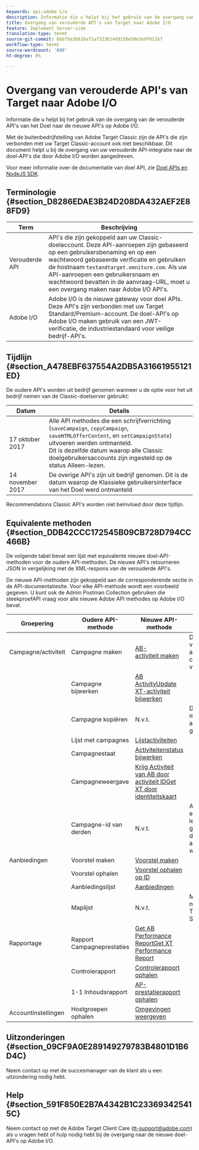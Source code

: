 ```yaml
---
keywords: api;adobe i/o
description: Informatie die u helpt bij het gebruik van de overgang van de verouderde API's van Adobe Target naar de nieuwe API's op Adobe I/O.
title: Overgang van verouderde API's van Target naar Adobe I/O
feature: Implement Server-side
translation-type: tm+mt
source-git-commit: 6bb75e3b818a71af323614d9150e50e3e9f611b7
workflow-type: tm+mt
source-wordcount: '600'
ht-degree: 0%

---
```



# Overgang van verouderde API&#39;s van Target naar Adobe I/O

Informatie die u helpt bij het gebruik van de overgang van de verouderde API&#39;s van het Doel naar de nieuwe API&#39;s op Adobe I/O.

Met de buitenbedrijfstelling van Adobe Target Classic zijn de API&#39;s die zijn verbonden met uw Target Classic-account ook niet beschikbaar. Dit document helpt u bij de overgang van uw verouderde API-integratie naar de doel-API&#39;s die door Adobe I/O worden aangedreven.

Voor meer informatie over de documentatie van doel API, zie [Doel APIs en NodeJS SDK](/help/c-implementing-target/c-api-and-sdk-overview/api-and-sdk-overview.md#concept_5718EC1FF2ED4436935D0BCCD7AA29A6).

## Terminologie {#section_D8286EDAE3B24D208DA432AEF2E88FD9}

| Term | Beschrijving |
|--- |--- |
| Verouderde API | API&#39;s die zijn gekoppeld aan uw Classic-doelaccount. Deze API-aanroepen zijn gebaseerd op een gebruikersbenaming en op een wachtwoord gebaseerde verificatie en gebruiken de hostnaam `testandtarget.omniture.com`. Als uw API-aanroepen een gebruikersnaam en wachtwoord bevatten in de aanvraag-URL, moet u een overgang maken naar Adobe I/O API&#39;s. |
| Adobe I/O | Adobe I/O is de nieuwe gateway voor doel APIs. Deze API&#39;s zijn verbonden met uw Target Standard/Premium-account. De doel-API&#39;s op Adobe I/O maken gebruik van een JWT-verificatie, de industriestandaard voor veilige bedrijf-API&#39;s. |

## Tijdlijn {#section_A478EBF637554A2DB5A31661955121ED}

De oudere API&#39;s worden uit bedrijf genomen wanneer u de optie voor het uit bedrijf nemen van de Classic-doelserver gebruikt:

| Datum | Details |
|--- |--- |
| 17 oktober 2017 | Alle API methodes die een schrijfverrichting (`saveCampaign`, `copyCampaign`, `saveHTMLOfferContent`, en `setCampaignState`) uitvoeren werden ontmanteld.<br>Dit is dezelfde datum waarop alle Classic doelgebruikersaccounts zijn ingesteld op de status Alleen-lezen. |
| 14 november 2017 | De overige API&#39;s zijn uit bedrijf genomen. Dit is de datum waarop de Klassieke gebruikersinterface van het Doel werd ontmanteld |

Recommendations Classic API&#39;s worden niet beïnvloed door deze tijdlijn.

## Equivalente methoden {#section_DDB42CCC172545B09CB728D794CC466B}

De volgende tabel bevat een lijst met equivalente nieuwe doel-API-methoden voor de oudere API-methoden. De nieuwe API&#39;s retourneren JSON in vergelijking met de XML-respons van de verouderde API&#39;s.

De nieuwe API-methoden zijn gekoppeld aan de corresponderende sectie in de API-documentatiesite. Voor elke API-methode wordt een voorbeeld gegeven. U kunt ook de Admin Postman Collection gebruiken die steekproefAPI vraag voor alle nieuwe Adobe API methodes op Adobe I/O bevat.

| Groepering | Oudere API-methode | Nieuwe API-methode | Notities |
|--- |--- |--- |--- |
| Campagne/activiteit | Campagne maken | [AB-](http://developers.adobetarget.com/api/#create-ab-activity)<br>[activiteit maken](http://developers.adobetarget.com/api/#create-xt-activity) | De nieuwe APIs verstrekt afzonderlijke creeert methodes voor AB en XT |
|  | Campagne bijwerken | [AB ](http://developers.adobetarget.com/api/#update-ab-activity)<br>[ActivityUpdate XT-activiteit bijwerken](http://developers.adobetarget.com/api/#update-xt-activity) |  |
|  | Campagne kopiëren | N.v.t. | De API&#39;s voor het maken van activiteiten gebruiken |
|  | Lijst met campagnes | [Lijstactiviteiten](http://developers.adobetarget.com/api/#list-activities) |  |
|  | Campagnestaat | [Activiteitenstatus bijwerken](http://developers.adobetarget.com/api/#update-activity-state) |  |
|  | Campagneweergave | [Krijg Activiteit van AB door ](http://developers.adobetarget.com/api/#get-ab-activity-by-id)<br>[activiteit IDGet XT door identiteitskaart](http://developers.adobetarget.com/api/#get-xt-activity-by-id) |  |
|  | Campagne-id van derden | N.v.t. | Als u een id van een andere leverancier gebruikt, kunnen de relevante activiteitsmethoden worden gebruikt |
| Aanbiedingen | Voorstel maken | [Voorstel maken](http://developers.adobetarget.com/api/#create-offer) |  |
|  | Voorstel ophalen | [Voorstel ophalen op ID](http://developers.adobetarget.com/api/#get-offer-by-id) |  |
|  | Aanbiedingslijst | [Aanbiedingen](http://developers.adobetarget.com/api/#list-offers) |  |
|  | Maplijst | N.v.t. | Mappen worden niet ondersteund in Target Standard/Premium |
| Rapportage | Rapport Campagneprestaties | [Get AB Performance ](http://developers.adobetarget.com/api/#get-ab-performance-report)<br>[ReportGet XT Performance Report](http://developers.adobetarget.com/api/#get-xt-performance-report) |  |
|  | Controlerapport | [Controlerapport ophalen](http://developers.adobetarget.com/api/#get-audit-report) |  |
|  | 1-1 Inhoudsrapport | [AP-prestatierapport ophalen](http://developers.adobetarget.com/api/#get-ap-activity-performance-report) |  |
| Accountinstellingen | Hostgroepen ophalen | [Omgevingen weergeven](http://developers.adobetarget.com/api/#list-environments) |  |

## Uitzonderingen {#section_09CF9A0E289149279783B4801D1B6D4C}

Neem contact op met de succesmanager van de klant als u een uitzondering nodig hebt.

## Help {#section_591F850E2B7A4342B1C233693425415C}

Neem contact op met de Adobe Target Client Care (tt-support@adobe.com) als u vragen hebt of hulp nodig hebt bij de overgang naar de nieuwe doel-API&#39;s op Adobe I/O.
